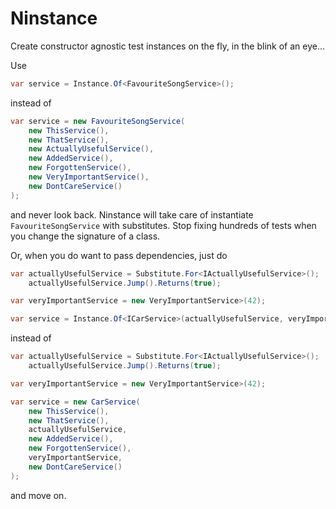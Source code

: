 # Ninstance

Create constructor agnostic test instances on the fly, in the blink of an eye...

Use

```c#
var service = Instance.Of<FavouriteSongService>();
```

instead of

```c#
var service = new FavouriteSongService(
    new ThisService(),
    new ThatService(),
    new ActuallyUsefulService(),
    new AddedService(),
    new ForgottenService(),
    new VeryImportantService(),
    new DontCareService()
);
```

and never look back. Ninstance will take care of instantiate `FavouriteSongService` with substitutes. Stop fixing hundreds of tests when you change the signature of a class.

Or, when you do want to pass dependencies, just do

```c#
var actuallyUsefulService = Substitute.For<IActuallyUsefulService>();
    actuallyUsefulService.Jump().Returns(true);

var veryImportantService = new VeryImportantService>(42);

var service = Instance.Of<ICarService>(actuallyUsefulService, veryImportantService);
```

instead of

```c#
var actuallyUsefulService = Substitute.For<IActuallyUsefulService>();
    actuallyUsefulService.Jump().Returns(true);

var veryImportantService = new VeryImportantService>(42);

var service = new CarService(
    new ThisService(),
    new ThatService(),
    actuallyUsefulService,
    new AddedService(),
    new ForgottenService(),
    veryImportantService,
    new DontCareService()
);
```

and move on.
